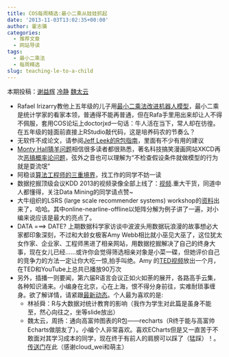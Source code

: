 ```yaml
---
title: COS每周精选:最小二乘从娃娃抓起
date: '2013-11-03T13:02:35+00:00'
author: 霍志骥
categories:
  - 推荐文章
  - 网站导读
tags:
  - 最小二乘法
  - 每周精选
slug: teaching-le-to-a-child
---
```


本期投稿：[谢益辉](http://www.wentrue.net/blog/?p=1552) [冷静](http://www.weibo.com/p/1005051756465937/home?from=page_100505&mod=TAB#place) [魏太云](http://www.weibo.com/taiyun?topnav=1&wvr=5&topsug=1)

  * Rafael Irizarry教他上五年级的儿子用[最小二乘法改进机器人模型](http://simplystatistics.org/2013/10/15/teaching-least-squares-to-a-5th-grader-by-calibrating-a-programmable-robot/)，最小二乘是统计学家的看家本领，普通得不能再普通，但在Rafa手里用出来却让人不得不佩服，套用COS论坛上doctorjxd一句话：牛人活在当下，常人却在彷徨。在五年级的娃面前直接上RStudio敲代码，这是培养码农的节奏么？
  * 无软件不成论文，请参阅[Jeff Leek的R包指南](https://github.com/jtleek/rpackages)，里面有不少有用的建议
  * [Monty Hall猜羊问题](http://en.wikipedia.org/wiki/Monty_Hall_problem)相信很多读者都很熟悉，著名科技搞笑漫画网站XKCD再次[恶搞概率论问题](http://xkcd.com/1282/)，弦外之音也可以理解为“不检查假设条件就做模型的行为就是耍流氓”
  * 阿稳谈[算法工程师的三重境界](http://www.wentrue.net/blog/?p=1552)，找工作的同学不妨一读
  * 数据挖掘顶级会议KDD 2013的视频录像全部上线了：[视频](http://t.cn/zRLMUhU).重大干货，同道中人都懂得，关注Data Mining的同学请点赞~
  * 大牛组织的LSRS (large scale recommender systems) workshop的[资料](http://t.cn/zRKbbCw)出来了，哈哈。其中online-nearline-offline以矩阵分解为例子讲了一遍，对小编来说应该是最大的亮点了。
  * DATA ===> DATE? 上期数据科学家访谈中波波头用数据玩浪漫的故事想必大家都印象深刻，不过和大龄女极客Amy Webb相比就小巫见大巫了，这位犹太女作家、企业家、工程师黑进了相亲网站，用数据挖掘解决了自己的终身大事，现在女儿已经……或许你会觉得筛选相亲对象是小菜一碟，但她评价自己的竞争力的方法一定让你大吃一惊,拍手叫绝。Amy 的[TED视频](http://www.ted.com/talks/amy_webb_how_i_hacked_online_dating.html)放出一个月，在TED和YouTube上总共已播放90万次
  * 另外，插播一则要闻，第六届R语言会议正如火如荼的展开，各路高手云集，各种知识涌来。小编身在北京，心在上海，恨不得分身前往，实难耐琐事缠身。欲了解详情，请紧跟[最新动态](http://weibo.com/cosname)。个人最为喜欢的是: 
      * 林祯舜：R与大数据对统计教育的影响（我作为学生对此篇是虽身不能至，然心向往之，坐等slide放出）
      * <span style="line-height: 1.5;">魏太云，周扬：通向高富帅图表的R包——recharts（R终于能与高富帅Echarts做朋友了）。小编个人非常喜欢。喜欢ECharts但是又一直苦于不敢面对其学习成本的同学，现在终于有前人的肩膀可以踩了（猛踩）！。[传送门](https://github.com/taiyun/recharts)在此（感谢cloud_wei和萌主）</span>
